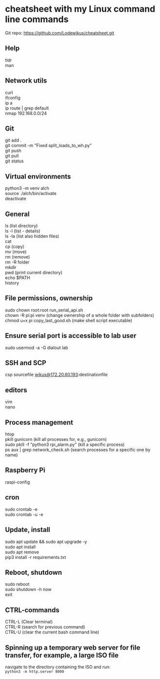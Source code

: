 # cheatsheet with my Linux command line commands  
Git repo: https://github.com/Lodewikus/cheatsheet.git  

## Help  
tldr  
man  

## Network utils  
curl  
ifconfig  
ip a  
ip route | grep default  
nmap 192.168.0.0/24  

## Git  
git add .  
git commit -m "Fixed split_loads_to_wh.py"  
git push  
git pull  
git status  

## Virtual environments  
python3 -m venv alch  
source ./alch/bin/activate  
deactivate  

## General  
ls (list directory)  
ls -l (list - details)  
ls -la (list also hidden files)  
cat  
cp (copy)  
mv (move)  
rm (remove)  
rm -R folder  
mkdir  
pwd (print current directory)  
echo $PATH  
history  

## File permissions, ownership  
sudo chown root:root run_serial_api.sh  
chown -R pi:pi venv (change ownership of a whole folder with subfolders)  
chmod u+x pi copy_last_good.sh (make shell script executable)  

## Ensure serial port is accessible to lab user  
sudo usermod -a -G dialout lab  

## SSH and SCP  
csp sourcefile wikus@172.20.60.193:destinationfile  

## editors  
vim  
nano  

## Process management  
htop  
pkill gunicorn (kill all processes for, e.g., gunicorn)  
sudo pkill -f "python3 rpi_alarm.py" (kill a specific process)  
ps aux | grep network_check.sh (search processes for a specific one by name)  

## Raspberry Pi  
raspi-config  

## cron  
sudo crontab -e  
sudo crontab -u <user> -e  

## Update, install  
sudo apt update && sudo apt upgrade -y  
sudo apt install <program>  
sudo apt remove <program>  
pip3 install -r requirements.txt  

## Reboot, shutdown  
sudo reboot  
sudo shutdown -h now  
exit  

## CTRL-commands  
CTRL-L (Clear terminal)  
CTRL-R (search for previous command)  
CTRL-U (clear the current bash command line)  

## Spinning up a temporary web server for file transfer, for example, a large ISO file
navigate to the directory containing the ISO and run:  
`python3 -m http.server 8000`   
